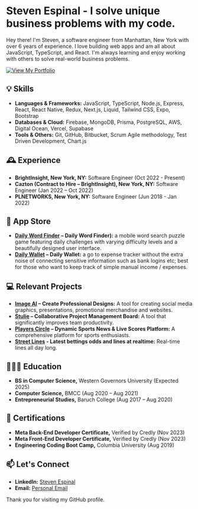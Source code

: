 # Steven Espinal - I solve unique business problems with my code.

Hey there! I'm Steven, a software engineer from Manhattan, New York with over 6 years of experience. I love building web apps and am all about JavaScript, TypeScript, and React. I'm always learning and enjoy working with others to solve real-world business problems.

<a href="https://stevenespinal.com" target="_blank"><img src="https://img.shields.io/badge/-View%20My%20Portfolio-blue?style=for-the-badge&logo=github&logoColor=white" alt="View My Portfolio"></a>


## 💡 Skills

- **Languages & Frameworks:** JavaScript, TypeScript, Node.js, Express, React, React Native, Redux, Next.js, Liquid, Tailwind CSS, Expo, Bootstrap
- **Databases & Cloud:** Firebase, MongoDB, Prisma, PostgreSQL, AWS, Digital Ocean, Vercel, Supabase
- **Tools & Others:** Git, GitHub, Bitbucket, Scrum Agile methodology, Test Driven Development, Chart.js

## 🕰️ Experience

- **BrightInsight, New York, NY:** Software Engineer (Oct 2022 - Present)
- **Cazton (Contract to Hire – BrightInsight), New York, NY:** Software Engineer (Jan 2022 – Oct 2022)
- **PLNETWORKS, New York, NY:** Software Engineer (Jun 2018 - Jan 2022)

## 📲 App Store
- **[Daily Word Finder](https://apps.apple.com/us/app/daily-word-finder/id6479898966) – Daily Word Finder):** a mobile word search puzzle game featuring daily challenges with varying difficulty levels and a beautifully designed user interface.
- **[Daily Wallet](https://apps.apple.com/us/app/dailywallet-midtown-tech-llc/id1606518867) – Daily Wallet:** a go to expense tracker without the extra noise of connecting sensitive information such as bank logins etc; best for those who want to keep track of simple manual income / expenses.

## 💻 Relevant Projects
- **[Image AI](https://image-ai-ebon-three.vercel.app) – Create Professional Designs:** A tool for creating social media graphics, presentations, promotional merchandise and websites.
- **[Stulie](https://stulie.com) – Collaborative Project Management Board:** A tool that significantly improves team productivity.
- **[Players Circle](https://iloveto.bet) – Dynamic Sports News & Live Scores Platform:** A comprehensive platform for sports enthusiasts.
- **[Street Lines](https://streetlines.bet) - Latest bettings odds and lines at realtime:** Real-time lines all day long.
  
## 👨🏻‍🎓 Education

- **BS in Computer Science,** Western Governors University (Expected 2025)
- **Computer Science,** BMCC (Aug 2020 – Aug 2021)
- **Entrepreneurial Studies,** Baruch College (Aug 2017 – Aug 2020)

## 📃 Certifications

- **Meta Back-End Developer Certificate,** Verified by Credly (Nov 2023)
- **Meta Front-End Developer Certificate,** Verified by Credly (Nov 2023)
- **Engineering Coding Boot Camp,** Columbia University (Aug 2019)

## 📫 Let's Connect

- **LinkedIn:** [Steven Espinal](https://www.linkedin.com/in/stevenespinal)
- **Email:** [Personal Email](mailto:stevenjesusespinal@gmail.com)

Thank you for visiting my GitHub profile.
